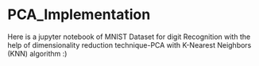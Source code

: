 # PCA_Implementation
Here is a jupyter notebook of MNIST Dataset for digit Recognition with the help of dimensionality reduction technique-PCA with K-Nearest Neighbors (KNN) algorithm :)
